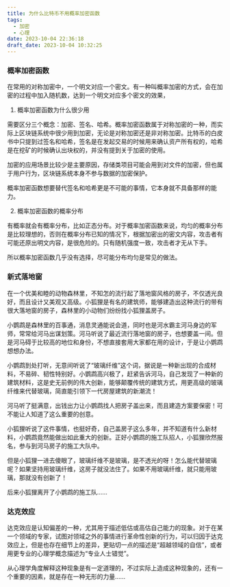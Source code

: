 ```yaml
---
title: 为什么比特币不用概率加密函数
tags:
  - 加密
  - 心理
date: 2023-10-04 22:36:18
draft_date: 2023-10-04 10:32:25
---
```



### 概率加密函数

在常用的对称加密中，一个明文对应一个密文。有一种叫概率加密的方式，会在加密的过程中加入随机数，达到一个明文对应多个密文的效果，

1. 概率加密函数为什么很少用

需要区分三个概念：加密、签名、哈希。概率加密函数属于对称加密的一种，而实际上区块链系统中很少用到加密，无论是对称加密还是非对称加密。比特币的白皮书中只提到过签名和哈希，签名是在发起交易的时候用来确认资产所有权的，哈希是在挖矿的时候确认出块权的，并没有提到关于加密的使用。

加密的应用场景比较少是主要原因，存储类项目可能会用到对文件的加密，但也属于用户行为，区块链系统本身不参与数据的加密保护。

概率加密函数想要替代签名和哈希更是不可能的事情，它本身就不具备那样的能力。

2. 概率加密函数的概率分布

有概率就会有概率分布，比如正态分布。对于概率加密函数来说，均匀的概率分布是比较理想的，否则在概率分布已知的情况下，根据加密出的密文内容，攻击者有可能还原出明文内容，是很危险的。只有随机强度一致，攻击者才无从下手。

所以概率加密函数几乎没有选择，尽可能分布均匀是常见的做法。

### 新式落地窗

在一个优美和睦的动物森林里，不知怎的流行起了落地窗风格的房子，不仅透光良好，而且设计又美观又高级。小狐狸是有名的建筑师，能够建造出这种流行的带有很大落地窗的房子，森林里的小动物们纷纷找小狐狸盖房子。

小鹦鹉是森林里的百事通，消息灵通能说会道，同时也是河水霸主河马身边的军师，常常给河马出谋划策。河马听说了最近流行落地窗的房子，也想要盖一间。但是河马碍于比较高的地位和身份，不想直接套用大家都在用的设计，于是让小鹦鹉想想办法。

小鹦鹉到处打听，无意间听说了“玻璃纤维”这个词，据说是一种新出现的合成材料，不易碎、韧性特别好。小鹦鹉高兴极了，赶紧告诉河马，自己发现了一种新的建筑材料，这是史无前例的伟大创新，能够颠覆传统的建筑方式，用更高级的玻璃纤维来代替玻璃，简直能引领下一代房屋建筑的新潮流！

河马听了挺满意，出钱出力让小鹦鹉找人把房子盖出来，而且建造方案要保密！可不能让人知道了这么重要的创意。

小狐狸听说了这件事情，也挺好奇，自己盖房子这么多年，并不知道有什么新材料，小鹦鹉竟然能做出如此重大的创新。正好小鹦鹉的施工队招人，小狐狸欣然报名，参与到河马房子的施工大队中。

但是小狐狸一进去傻眼了，玻璃纤维不是玻璃，是不透光的呀！怎么能代替玻璃呢？如果坚持用玻璃纤维，这房子就没法住了。如果不用玻璃纤维，就只能用玻璃，那就没有创新了！

后来小狐狸离开了小鹦鹉的施工队……

### 达克效应

达克效应是认知偏差的一种，尤其用于描述低估或高估自己能力的现象。对于在某一个领域的专家，试图对领域之外的事情进行革命性创新的行为，可以归因于达克效应上，但是也存在细节上的差异，更贴切一点的描述是“超越领域的自信”，或者用更专业的心理学概念描述为“专业人士错觉”。

从心理学角度解释这种现象是有一定道理的，不过实际上造成这种现象的，还有一个重要的因素，就是存在一种无形的力量……

